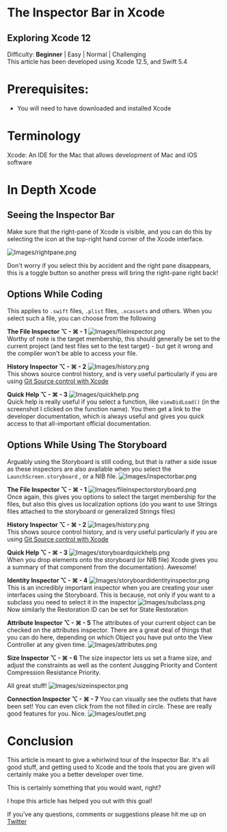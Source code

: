 # The Inspector Bar in Xcode
## Exploring Xcode 12

Difficulty: **Beginner** | Easy | Normal | Challenging<br/>
This article has been developed using Xcode 12.5, and Swift 5.4

# Prerequisites:
* You will need to have downloaded and installed Xcode

# Terminology
Xcode: An IDE for the Mac that allows development of Mac and iOS software

# In Depth Xcode
## Seeing the Inspector Bar
Make sure that the right-pane of Xcode is visible, and you can do this by selecting the icon at the top-right hand corner of the Xcode interface. 

![Images/rightpane.png](Images/rightpane.png)<br>

Don't worry if you select this by accident and the right pane disappears, this is a toggle button so another press will bring the right-pane right back!

## Options While Coding
This applies to `.swift` files, `.plist` files, `.xcassets` and others. When you select such a file, you can choose from the following

**The File Inspector ⌥ - ⌘ - 1**
![Images/fileinspector.png](Images/fileinspector.png)<br>
Worthy of note is the target membership, this should generally be set to the current project (and test files set to the test target) - but get it wrong and the compiler won't be able to access your file. 

**History Inspector ⌥ - ⌘ - 2**
![Images/history.png](Images/history.png)<br>
This shows source control history, and is very useful particularly if you are using [Git Source control with Xcode](https://medium.com/swlh/using-git-source-control-with-xcode-227b4dfe5eb7)

**Quick Help ⌥ - ⌘ - 3**
![Images/quickhelp.png](Images/quickhelp.png)<br>
Quick help is really useful if you select a function, like `viewDidLoad()` (in the screenshot I clicked on the function name). You then get a link to the developer documentation, which is always useful and gives you quick access to that all-important official documentation. 

## Options While Using The Storyboard
Arguably using the Storyboard is still coding, but that is rather a side issue as these inspectors are also available when you select the `LaunchScreen.storyboard` , or a NIB file. 
![Images/inspectorbar.png](Images/inspectorbar.png)<br>

**The File Inspector ⌥ - ⌘ - 1**
![Images/fileinspectorstoryboard.png](Images/fileinspectorstoryboard.png)<br>
Once again, this gives you options to select the target membership for the files, but also this gives us localization options (do you want to use Strings files attached to the storyboard or generalized Strings files)

**History Inspector ⌥ - ⌘ - 2**
![Images/history.png](Images/storyboardhistory.png)<br>
This shows source control history, and is very useful particularly if you are using [Git Source control with Xcode](https://medium.com/swlh/using-git-source-control-with-xcode-227b4dfe5eb7)

**Quick Help ⌥ - ⌘ - 3**
![Images/storyboardquickhelp.png](Images/storyboardquickhelp.png)<br>
When you drop elements onto the storyboard (or NIB file) Xcode gives you a summary of that component from the documentation). Awesome!

**Identity Inspector ⌥ - ⌘ - 4**
![Images/storyboardidentityinspector.png](Images/storyboardidentityinspector.png)<br>
This is an incredibly important inspector when you are creating your user interfaces using the Storyboard.
This is because, not only if you want to a subclass you need to select it in the inspector
![Images/subclass.png](Images/subclass.png)<br>
Now similarly the Restoration ID can be set for State Restoration

**Attribute Inspector ⌥ - ⌘ - 5**
The attributes of your current object can be checked on the attributes inspector. There are a great deal of things that you can do here, depending on which Object you have put onto the View Controller at any given time. 
![Images/attributes.png](Images/attributes.png)<br>

**Size Inspector ⌥ - ⌘ - 6**
The size inspector lets us set a frame size, and adjust the constraints as well as the content Jusgging Priority and Content Compression Resistance Priority. 

All great stuff!
![Images/sizeinspector.png](Images/sizeinspector.png)<br>

**Connection Inspector ⌥ - ⌘ - 7**
You can visually see the outlets that have been set! You can even click from the not filled in circle. These are really good features for you. Nice.
![Images/outlet.png](Images/outlet.png)<br>

# Conclusion

This article is meant to give a whirlwind tour of the Inspector Bar. It's all good stuff, and getting used to Xcode and the tools that you are given will certainly make you a better developer over time.

This is certainly something that you would want, right?

I hope this article has helped you out with this goal!

If you've any questions, comments or suggestions please hit me up on [Twitter](https://twitter.com/stevenpcurtis)
